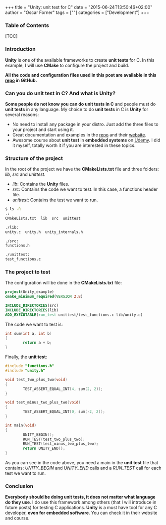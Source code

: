 +++
title = "Unity: unit test for C"
date = "2015-06-24T13:50:46+02:00"
author = "Oscar Forner"
tags = [""]
categories = ["Development"]
+++

### Table of Contents
[TOC]

### Introduction
**Unity** is one of the available frameworks to create **unit tests** for C. In this example, I will use **CMake** to configure the project and build.

**All the code and configuration files used in this post are available in this
[repo](https://github.com/maitesin/blog/tree/master/unity_c_unit_test_2016_02_05) in GitHub.**

### Can you do unit test in C? And what is Unity?
**Some people do not know you can do unit tests in C** and people must do **unit tests** in any language. My choice to do **unit tests** in C is **Unity** for several reasons:

 * No need to install any package in your distro. Just add the three files to your project and start using it.
 * Great documentation and examples in the [repo](https://github.com/ThrowTheSwitch/Unity) and their [website](http://www.throwtheswitch.org/).
 * Awesome course about **unit test** in **embedded systems** on [Udemy](https://www.udemy.com/unit-testing-and-other-embedded-software-catalysts/). I did it myself, totally worth it if you are interested in these topics.

### Structure of the project
In the root of the project we have the **CMakeLists.txt** file and three folders: *lib*, *src* and *unittest*.

 * *lib*: Contains the **Unity** files.
 * *src*: Contains the code we want to test. In this case, a functions header file.
 * *unittest*: Contains the test we want to run.
``` bash
$ ls -R
.:
CMakeLists.txt  lib  src  unittest

./lib:
unity.c  unity.h  unity_internals.h

./src:
functions.h

./unittest:
test_functions.c
```

### The project to test
The configuration will be done in the **CMakeLists.txt** file:
``` cmake
project(Unity_example)
cmake_minimum_required(VERSION 2.8)

INCLUDE_DIRECTORIES(src)
INCLUDE_DIRECTORIES(lib)
ADD_EXECUTABLE(run_test unittest/test_functions.c lib/unity.c)
```

The code we want to test is:
``` c
int sum(int a, int b)
{
        return a + b;
}
```

Finally, the **unit test**:
``` c
#include "functions.h"
#include "unity.h"

void test_two_plus_two(void)
{
        TEST_ASSERT_EQUAL_INT(4, sum(2, 2));
}

void test_minus_two_plus_two(void)
{
        TEST_ASSERT_EQUAL_INT(0, sum(-2, 2));
}

int main(void)
{
        UNITY_BEGIN();
        RUN_TEST(test_two_plus_two);
        RUN_TEST(test_minus_two_plus_two);
        return UNITY_END();
}
```
As you can see in the code above, you need a main in the **unit test** file that contains: *UNITY_BEGIN* and *UNITY_END* calls and a *RUN_TEST* call for each test we want to run.

### Conclusion
**Everybody should be doing unit tests, it does not matter what language do they use**. I do use this framework among others (that I will introduce in future posts) for testing C applications. **Unity** is a must have tool for any C developer, **even for embedded software**. You can check it in their website and course.
